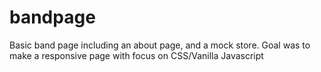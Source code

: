 # bandpage
Basic band page including an about page, and a mock store. Goal was to make a responsive page with focus on CSS/Vanilla Javascript
